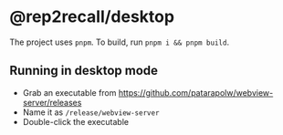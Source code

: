 # @rep2recall/desktop

The project uses `pnpm`. To build, run `pnpm i && pnpm build`.

## Running in desktop mode

- Grab an executable from <https://github.com/patarapolw/webview-server/releases>
- Name it as `/release/webview-server`
- Double-click the executable
